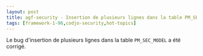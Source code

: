 ```yaml
---
layout: post
title: agf-security - Insertion de plusieurs lignes dans la table PM_SEC_MODEL
tags: [framework-1-96,codjo-security,hot-topics]
---
```

Le bug d'insertion de plusieurs lignes dans la table ```PM_SEC_MODEL``` a été corrigé.
